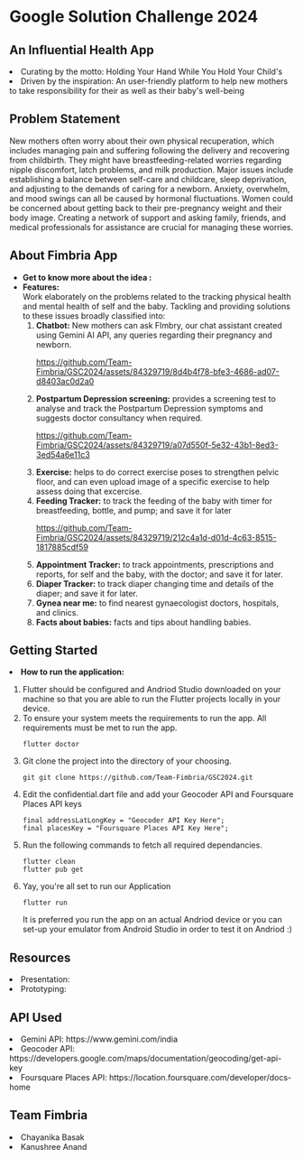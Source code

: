 # Google Solution Challenge 2024
## An Influential Health App
<li>Curating by the motto: Holding Your Hand While You Hold Your Child's</li>
<li>Driven by the inspiration: An user-friendly platform to help new mothers to take responsibility for their as well as their baby's well-being</li>

## Problem Statement
New mothers often worry about their own physical recuperation, which includes managing pain and suffering following the delivery and recovering from childbirth. They might have breastfeeding-related worries regarding nipple discomfort, latch problems, and milk production. Major issues include establishing a balance between self-care and childcare, sleep deprivation, and adjusting to the demands of caring for a newborn. Anxiety, overwhelm, and mood swings can all be caused by hormonal fluctuations. Women could be concerned about getting back to their pre-pregnancy weight and their body image. Creating a network of support and asking family, friends, and medical professionals for assistance are crucial for managing these worries.

## About Fimbria App
<ul>
  <li><b>Get to know more about the idea :</b></li>


  <li><b>Features: </b>
    <br>Work elaborately on the problems related to the tracking physical health and mental health of self and the baby. Tackling and providing solutions to these issues broadly classified into:
    <ol>
      <li><b>Chatbot:</b> New mothers can ask FImbry, our chat assistant created using Gemini AI API, any queries regarding their pregnancy and newborn.

    



https://github.com/Team-Fimbria/GSC2024/assets/84329719/8d4b4f78-bfe3-4686-ad07-d8403ac0d2a0




        
  </li>
      <li><b>Postpartum Depression screening:</b> provides a screening test to analyse and track the Postpartum Depression symptoms and suggests doctor consultancy when required.
      
      

https://github.com/Team-Fimbria/GSC2024/assets/84329719/a07d550f-5e32-43b1-8ed3-3ed54a6e11c3


      
  </li>
      <li><b>Exercise:</b> helps to do correct exercise poses to strengthen pelvic floor, and can even upload image of a specific exercise to help assess doing that excercise.</li>
      <li><b>Feeding Tracker:</b> to track the feeding of the baby with timer for breastfeeding, bottle, and pump; and save it for later



https://github.com/Team-Fimbria/GSC2024/assets/84329719/212c4a1d-d01d-4c63-8515-1817885cdf59



        
  </li>
      <li><b>Appointment Tracker:</b> to track appointments, prescriptions and reports, for self and the baby, with the doctor; and save it for later.</li>
      <li><b>Diaper Tracker:</b> to track diaper changing time and details of the diaper; and save it for later.</li>
      <li><b>Gynea near me:</b> to find nearest gynaecologist doctors, hospitals, and clinics.</li>
      <li><b>Facts about babies:</b> facts and tips about handling babies.</li>
    </ol>
  </li>
</ul>

## Getting Started
<li><b>How to run the application:</b></li>
<ol>
  <li>Flutter should be configured and Andriod Studio downloaded on your machine so that you are able to run the Flutter projects locally in your device.</li>
  <li>To ensure your system meets the requirements to run the app. All requirements must be met to run the app.
    
    flutter doctor
    
  </li>
  <li>Git clone the project into the directory of your choosing.
    
    git git clone https://github.com/Team-Fimbria/GSC2024.git
  </li>
  <li>Edit the confidential.dart file and add your Geocoder API and Foursquare Places API keys
    
    final addressLatLongKey = "Geocoder API Key Here";
    final placesKey = "Foursquare Places API Key Here";
    
  </li>
  <li>Run the following commands to fetch all required dependancies.
    
    flutter clean
    flutter pub get
    
  </li>
  <li>Yay, you're all set to run our Application
    
    flutter run
    
  </li>
  It is preferred you run the app on an actual Andriod device or you can set-up your emulator from Android Studio in order to test it on Andriod :)
</ol>

## Resources
<li>Presentation: </li>
<li>Prototyping: </li>

## API Used
<li>Gemini API: https://www.gemini.com/india </li>
<li>Geocoder API: https://developers.google.com/maps/documentation/geocoding/get-api-key </li>
<li>Foursquare Places API: https://location.foursquare.com/developer/docs-home </li>

## Team Fimbria
<li>Chayanika Basak</li>
<li>Kanushree Anand</li>
